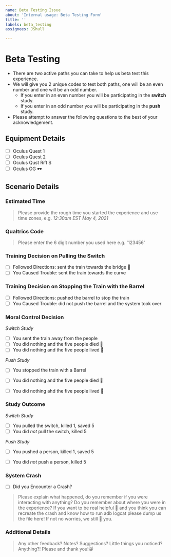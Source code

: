 ```yaml
---
name: Beta Testing Issue
about: 'Internal usage: Beta Testing Form'
title: ''
labels: beta_testing
assignees: JShull

---
```


# Beta Testing #

* There are two active paths you can take to help us beta test this experience. 
* We will give you 2 unique codes to test both paths, one will be an even number and one will be an odd number.
  * If you enter in an even number you will be participating in the **switch** study.
  * If you enter in an odd number you will be participating in the **push** study. 
* Please attempt to answer the following questions to the best of your acknowledgement.

## Equipment Details ##

- [ ] Oculus Quest 1
- [ ] Oculus Quest 2
- [ ] Oculus Qust Rift S
- [ ] Oculus OG 🕶️

## Scenario Details ###

### Estimated Time ###

> Please provide the rough time you started the experience and use time zones, e.g. *12:30am EST May 4, 2021*

### Qualtrics Code ###

> Please enter the 6 digit number you used here e.g. '123456'

### Training Decision on Pulling the Switch ###

- [ ] Followed Directions: sent the train towards the bridge 🌉
- [ ] You Caused Trouble: sent the train towards the curve 

### Training Decision on Stopping the Train with the Barrel ###

- [ ] Followed Directions: pushed the barrel to stop the train
- [ ] You Caused Trouble: did not push the barrel and the system took over

### Moral Control Decision ###

*Switch Study*
- [ ] You sent the train away from the people
- [ ] You did nothing and the five people died 🤯
- [ ] You did nothing and the five people lived 🐛

*Push Study*
- [ ] You stopped the train with a Barrel
- [ ] You did nothing and the five people died 🤯
- [ ] You did nothing ahd the five people lived 🐛


### Study Outcome ###

*Switch Study*
- [ ] You pulled the switch, killed 1, saved 5
- [ ] You did *not* pull the switch, killed 5

*Push Study*
- [ ] You pushed a person, killed 1, saved 5
- [ ] You did *not* push a person, killed 5


### System Crash ##
- [ ] Did you Encounter a Crash?
> Please explain what happened, do you remember if you were interacting with anything? Do you remember about where you were in the experience?
> If you want to be real helpful 🥰 and you think you can recreate the crash and know how to run adb logcat please dump us the file here! 
> If not no worries, we still 🖤 you.

### Additional Details ###

>Any other feedback? Notes? Suggestions? Little things you noticed? Anything?! Please and thank you!😺
